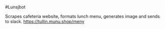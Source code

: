 #Lunsjbot

Scrapes cafeteria website, formats lunch menu, generates image and sends to slack.
https://tullin.munu.shop/meny